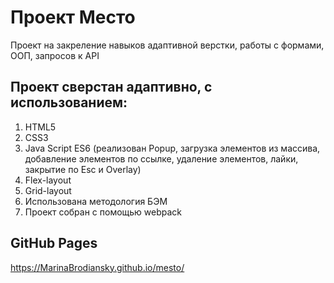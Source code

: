 # Проект Место

Проект на закреление навыков адаптивной верстки, работы с формами, ООП, запросов к API

## Проект сверстан адаптивно, с использованием:

1.  HTML5
2.  CSS3
3.  Java Script ES6 (реализован Popup, загрузка элементов из массива, добавление элементов по ссылке, удаление элементов, лайки, закрытие по Esc и Overlay)
4.	Flex-layout
5.	Grid-layout
6.	Использована методология БЭМ
7.  Проект собран с помощью webpack

## GitHub Pages
https://MarinaBrodiansky.github.io/mesto/
